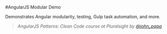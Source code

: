 #AngularJS Modular Demo

Demonstrates Angular modularity, testing, Gulp task automation, and more.

>*AngularJS Patterns: Clean Code course at Pluralsight by [@john_papa](//twitter.com/john_papa)*